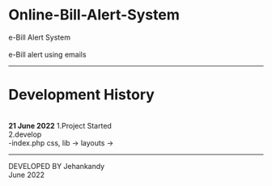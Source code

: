 # Online-Bill-Alert-System
e-Bill Alert System  
<br>
e-Bill alert using emails


************************************************

# Development History<br>
<br>
<b>21 June 2022</b>
1.Project Started<br>
2.develop <br>
  -index.php css, lib -> layouts ->




***********************************************


DEVELOPED BY Jehankandy<br>
June 2022
